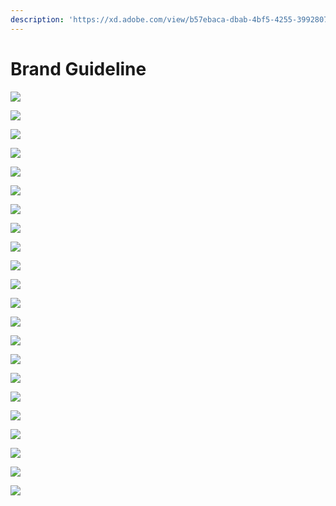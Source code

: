 ```yaml
---
description: 'https://xd.adobe.com/view/b57ebaca-dbab-4bf5-4255-3992807ae445-c34f/'
---
```


# Brand Guideline

![](../.gitbook/assets/screen-shot-2020-11-15-at-20.20.55.png)

![](../.gitbook/assets/screen-shot-2020-11-15-at-20.21.07.png)

![](../.gitbook/assets/screen-shot-2020-11-15-at-20.21.19.png)

![](../.gitbook/assets/screen-shot-2020-11-15-at-20.21.26.png)

![](../.gitbook/assets/screen-shot-2020-11-15-at-20.21.33.png)

![](../.gitbook/assets/screen-shot-2020-11-15-at-20.21.44.png)

![](../.gitbook/assets/screen-shot-2020-11-15-at-20.21.52.png)

![](../.gitbook/assets/screen-shot-2020-11-15-at-20.21.58.png)

![](../.gitbook/assets/screen-shot-2020-11-15-at-20.22.05.png)

![](../.gitbook/assets/screen-shot-2020-11-15-at-20.22.11.png)

![](../.gitbook/assets/screen-shot-2020-11-15-at-20.22.16.png)

![](../.gitbook/assets/screen-shot-2020-11-15-at-20.22.22.png)

![](../.gitbook/assets/screen-shot-2020-11-15-at-20.22.28.png)

![](../.gitbook/assets/screen-shot-2020-11-15-at-20.29.38.png)

![](../.gitbook/assets/screen-shot-2020-11-15-at-20.29.45.png)

![](../.gitbook/assets/screen-shot-2020-11-15-at-20.29.53.png)

![](../.gitbook/assets/screen-shot-2020-11-15-at-20.29.58.png)

![](../.gitbook/assets/screen-shot-2020-11-15-at-20.30.05.png)

![](../.gitbook/assets/screen-shot-2020-11-15-at-20.30.12.png)

![](../.gitbook/assets/screen-shot-2020-11-15-at-20.30.19.png)

![](../.gitbook/assets/screen-shot-2020-11-15-at-20.30.25.png)

![](../.gitbook/assets/screen-shot-2020-11-15-at-20.30.32.png)

